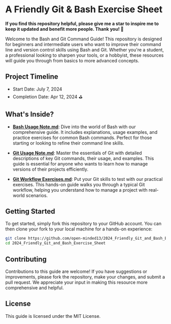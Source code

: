 # A Friendly Git & Bash Exercise Sheet

**If you find this repository helpful, please give me a star to inspire me to keep it updated and benefit more people. Thank you! 🌟**

Welcome to the Bash and Git Command Guide! This repository is designed for beginners and intermediate users who want to improve their command line and version control skills using Bash and Git. Whether you're a student, a professional looking to sharpen your tools, or a hobbyist, these resources will guide you through from basics to more advanced concepts.

## Project Timeline

- Start Date: July 7, 2024
- Completion Date: Apr 12, 2024 ⛳️

## What's Inside?

- [**Bash Usage Note.md**](Bash%20Usage%20Note.md): Dive into the world of Bash with our comprehensive guide. It includes explanations, usage examples, and practice exercises for common Bash commands. Perfect for those starting or looking to refine their command line skills.

- [**Git Usage Note.md**](Git%20Usage%20Note.md): Master the essentials of Git with detailed descriptions of key Git commands, their usage, and examples. This guide is essential for anyone who wants to learn how to manage versions of their projects efficiently.

- [**Git Workflow Exercises.md**](Git%20Workflow%20Exercises.md): Put your Git skills to test with our practical exercises. This hands-on guide walks you through a typical Git workflow, helping you understand how to manage a project with real-world scenarios.

## Getting Started

To get started, simply fork this repository to your GitHub account. You can then clone your fork to your local machine for a hands-on experience:

```bash
git clone https://github.com/open-minded13/2024_Friendly_Git_and_Bash_Exercise_Sheet.git
cd 2024_Friendly_Git_and_Bash_Exercise_Sheet
```

## Contributing

Contributions to this guide are welcome! If you have suggestions or improvements, please fork the repository, make your changes, and submit a pull request. We appreciate your input in making this resource more comprehensive and helpful.

## License

This guide is licensed under the MIT License.
